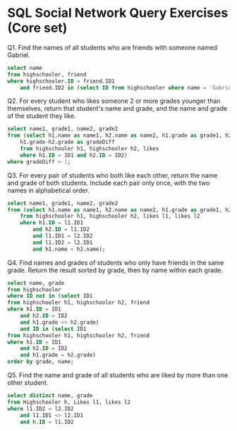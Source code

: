 # SQL Social Network Query Exercises (Core set)

Q1. Find the names of all students who are friends with someone named Gabriel. 

```sql
select name
from highschooler, friend
where highschooler.ID = friend.ID1
    and friend.ID2 in (select ID from highschooler where name = 'Gabriel')
```

Q2. For every student who likes someone 2 or more grades younger than themselves, return that student's name and grade, and the name and grade of the student they like.

```sql
select name1, grade1, name2, grade2
from (select h1.name as name1, h2.name as name2, h1.grade as grade1, h2.grade as grade2, 
    h1.grade-h2.grade as gradeDiff
    from highschooler h1, highschooler h2, likes
    where h1.ID = ID1 and h2.ID = ID2)
where gradeDiff > 1;
```

Q3. For every pair of students who both like each other, return the name and grade of both students. Include each pair only once, with the two names in alphabetical order. 

```sql
select name1, grade1, name2, grade2
from (select h1.name as name1, h2.name as name2, h1.grade as grade1, h2.grade as grade2
    from highschooler h1, highschooler h2, likes l1, likes l2
    where h1.ID = l1.ID1
        and h2.ID = l1.ID2 
        and l1.ID1 = l2.ID2 
        and l1.ID2 = l2.ID1 
        and h1.name < h2.name);
```

Q4. Find names and grades of students who only have friends in the same grade. Return the result sorted by grade, then by name within each grade. 

```sql
select name, grade
from highschooler
where ID not in (select ID1
from highschooler h1, highschooler h2, friend
where h1.ID = ID1
    and h2.ID = ID2
    and h1.grade <> h2.grade)
    and ID in (select ID1
from highschooler h1, highschooler h2, friend
where h1.ID = ID1
    and h2.ID = ID2
    and h1.grade = h2.grade)
order by grade, name;
```

Q5. Find the name and grade of all students who are liked by more than one other student. 

```sql
select distinct name, grade
from Highschooler h, Likes l1, likes l2
where l1.ID2 = l2.ID2 
    and l1.ID1 <> l2.ID1
    and h.ID = l1.ID2
```